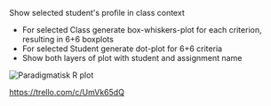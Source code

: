 Show selected student's profile in class context
- For selected Class generate box-whiskers-plot for each criterion, resulting in 6+6 boxplots
- For selected Student generate dot-plot  for 6+6 criteria
- Show both layers of plot with student and assignment name

![Paradigmatisk R plot](https://www.dropbox.com/s/5890fx1dcn5fml4/plot_covid_aflev.png?dl=1)

<https://trello.com/c/UmVk65dQ>